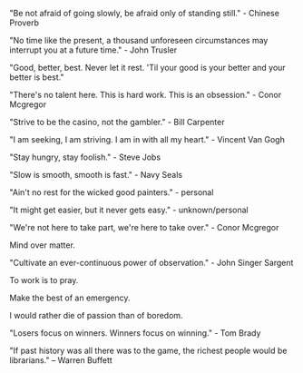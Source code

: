 "Be not afraid of going slowly, be afraid only of standing still." - Chinese Proverb

"No time like the present, a thousand unforeseen circumstances may interrupt you at a future time." - John Trusler

"Good, better, best. Never let it rest. 'Til your good is your better and your better is best." 

"There's no talent here. This is hard work. This is an obsession." - Conor Mcgregor

"Strive to be the casino, not the gambler." - Bill Carpenter

"I am seeking, I am striving. I am in with all my heart." - Vincent Van Gogh

"Stay hungry, stay foolish." - Steve Jobs

"Slow is smooth, smooth is fast." - Navy Seals

"Ain't no rest for the wicked good painters." - personal

"It might get easier, but it never gets easy." - unknown/personal

"We're not here to take part, we're here to take over." - Conor Mcgregor

Mind over matter. 

"Cultivate an ever-continuous power of observation." - John Singer Sargent

To work is to pray.

Make the best of an emergency. 

I would rather die of passion than of boredom.

"Losers focus on winners. Winners focus on winning." - Tom Brady

"If past history was all there was to the game, the richest people would be librarians." – Warren Buffett








